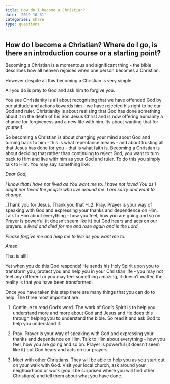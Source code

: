 ```yaml
---
title: How do I become a Christian?
date: '2019-10-31'
categories: share
type: questions
---
```

## **How do I become a Christian? Where do I go, is there an introduction course or a starting point?**

Becoming a Christian is a momentous and significant thing - the bible describes how all heaven rejoices when one person becomes a Christian.

However despite all this becoming a Christian is very simple.

All you do is pray to God and ask him to forgive you.

You see Christianity is all about recognising that we have offended God by our attitude and actions towards him - we have rejected his right to be our God and ruler.  Christianity is about realising that God has done something about it in the death of his Son Jesus Christ and is now offering humanity a chance for forgiveness and a new life with him. Its about wanting that for yourself.

So becoming a Christian is about changing your mind about God and turning back to him - this is what repentance means - and about trusting all that Jesus has done for you - that is what faith is. Becoming a Christian is about deciding that rather than continuing to reject God, you want to turn back to Him and live with him as your God and ruler. To do this you simply talk to Him. You may say something like:

_Dear God,_

_I know that I have not lived as You want me to. I have not loved You as I ought nor loved the people who live around me. I am sorry and want to change._

_Thank you for Jesus. Thank you that H_2. Pray. Prayer is your way of speaking with God and expressing your thanks and dependence on Him.  Talk to Him about everything - how you feel, how you are going and so on. Prayer is powerful (it doesn’t seem like it) but God hears and acts on our prayers._e lived and died for me and rose again and is the Lord._

_Please forgive me and help me to live as you want me to._

_Amen._ 

That is all!!

Yet when you do this God responds! He sends his Holy Spirit upon you to transform you, protect you and help you in your Christian life - you may not feel any different or you may feel something amazing, it doesn’t matter, the reality is that you have been transformed.

Once you have taken this step there are many things that you can do to help. The three most important are :

1. Continue to read God’s word. The work of God’s Spirit is to help you understand more and more about God and Jesus and He does this through helping you to understand the bible. So read it and ask God to help you understand it.

2. Pray. Prayer is your way of speaking with God and expressing your thanks and dependence on Him.  Talk to Him about everything - how you feel, how you are going and so on. Prayer is powerful (it doesn’t seem like it) but God hears and acts on our prayers.

3. Meet with other Christians.  They will be able to help you as you start out on your walk with God. Visit your local church, ask around your neighborhood or work (you’ll be surprised where you will find other Christians) and tell them about what you have done.

